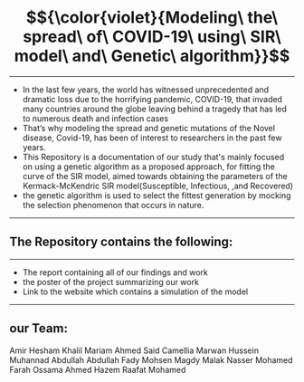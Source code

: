 # $${\color{violet}{Modeling\ the\ spread\ of\ COVID-19\ using\ SIR\ model\ and\ Genetic\ algorithm}}$$
---
*   In the last few years, the world has witnessed unprecedented and dramatic loss due to the horrifying pandemic, COVID-19, that invaded many countries around the globe leaving behind a tragedy that has led to numerous death and infection cases
*    That’s why modeling the spread and genetic mutations of the Novel disease, Covid-19, has been of interest to researchers in the past few years.
*    This Repository is a documentation of our study that's mainly focused on using a genetic algorithm as a proposed approach, for fitting the curve of the SIR model, aimed towards obtaining the parameters of the Kermack-McKendric SIR model(Susceptible, Infectious, ,and Recovered)
*  the genetic algorithm is used to select the fittest generation by mocking the selection phenomenon that occurs in nature.
---
## The Repository contains the following:
---
* The report containing all of our findings and work
* the poster of the project summarizing our work
* Link to the website which contains a simulation of the model
---
## our Team:
Amir Hesham Khalil
Mariam Ahmed Said
Camellia Marwan Hussein
Muhannad Abdullah Abdullah
Fady Mohsen Magdy
Malak Nasser Mohamed
Farah Ossama Ahmed
Hazem Raafat Mohamed


